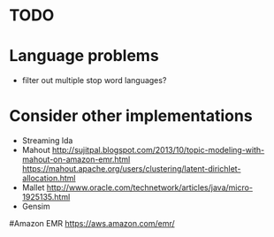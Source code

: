# TODO
# Language problems
* filter out multiple stop word languages?

# Consider other implementations
* Streaming lda
* Mahout
    http://sujitpal.blogspot.com/2013/10/topic-modeling-with-mahout-on-amazon-emr.html
    https://mahout.apache.org/users/clustering/latent-dirichlet-allocation.html
* Mallet
    http://www.oracle.com/technetwork/articles/java/micro-1925135.html
* Gensim

#Amazon EMR
https://aws.amazon.com/emr/

